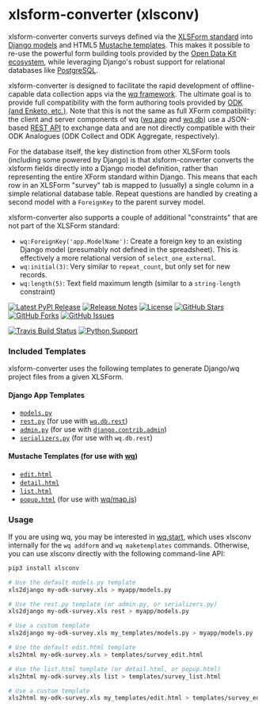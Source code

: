 # xlsform-converter (xlsconv)

xlsform-converter converts surveys defined via the [XLSForm standard] into [Django models] and HTML5 [Mustache templates].  This makes it possible to re-use the powerful form building tools provided by the [Open Data Kit ecosystem][ecosystem], while leveraging Django's robust support for relational databases like [PostgreSQL].

xlsform-converter is designed to facilitate the rapid development of offline-capable data collection apps via the [wq framework].  The ultimate goal is to provide full compatibility with the form authoring tools provided by [ODK (and Enketo, etc.)][ecosystem].  Note that this is not the same as full XForm compatibility: the client and server components of wq ([wq.app] and [wq.db]) use a JSON-based [REST API] to exchange data and are not directly compatible with their ODK Analogues (ODK Collect and ODK Aggregate, respectively).

For the database itself, the key distinction from other XLSForm tools (including some powered by Django) is that xlsform-converter converts the xlsform fields directly into a Django model definition, rather than representing the entire XForm standard within Django.  This means that each row in an XLSForm "survey" tab is mapped to (usually) a single column in a simple relational database table.  Repeat questions are handled by creating a second model with a `ForeignKey` to the parent survey model.

xlsform-converter also supports a couple of additional "constraints" that are not part of the XLSForm standard:

 * `wq:ForeignKey('app.ModelName')`: Create a foreign key to an existing Django model (presumably not defined in the spreadsheet).  This is effectively a more relational version of `select_one_external`.
 * `wq:initial(3)`: Very similar to `repeat_count`, but only set for new records.
 * `wq:length(5)`: Text field maximum length (similar to a `string-length` constraint)

[![Latest PyPI Release](https://img.shields.io/pypi/v/xlsconv.svg)](https://pypi.python.org/pypi/xlsconv)
[![Release Notes](https://img.shields.io/github/release/wq/xlsform-converter.svg)](https://github.com/wq/xlsform-converter/releases)
[![License](https://img.shields.io/pypi/l/xlsconv.svg)](https://github.com/wq/xlsform-converter/blob/master/LICENSE)
[![GitHub Stars](https://img.shields.io/github/stars/wq/xlsform-converter.svg)](https://github.com/wq/xlsform-converter/stargazers)
[![GitHub Forks](https://img.shields.io/github/forks/wq/xlsform-converter.svg)](https://github.com/wq/xlsform-converter/network)
[![GitHub Issues](https://img.shields.io/github/issues/wq/xlsform-converter.svg)](https://github.com/wq/xlsform-converter/issues)

[![Travis Build Status](https://img.shields.io/travis/wq/xlsform-converter/master.svg)](https://travis-ci.org/wq/xlsform-converter)
[![Python Support](https://img.shields.io/pypi/pyversions/xlsconv.svg)](https://pypi.python.org/pypi/xlsconv)

### Included Templates

xlsform-converter uses the following templates to generate Django/wq project files from a given XLSForm.

#### Django App Templates
   - [`models.py`](https://github.com/wq/xlsform-converter/blob/master/xlsconv/templates/models.py-tpl)
   - [`rest.py`](https://github.com/wq/xlsform-converter/blob/master/xlsconv/templates/rest.py-tpl) (for use with [`wq.db.rest`](https://wq.io/docs/about-rest))
   - [`admin.py`](https://github.com/wq/xlsform-converter/blob/master/xlsconv/templates/admin.py-tpl) (for use with [`django.contrib.admin`](https://docs.djangoproject.com/en/1.10/ref/contrib/admin/))
   - [`serializers.py`](https://github.com/wq/xlsform-converter/blob/master/xlsconv/templates/serializers.py-tpl) (for use with `wq.db.rest`)

#### Mustache Templates (for use with [wq](https://wq.io/docs/templates))
   - [`edit.html`](https://github.com/wq/xlsform-converter/blob/master/xlsconv/templates/edit.html)
   - [`detail.html`](https://github.com/wq/xlsform-converter/blob/master/xlsconv/templates/detail.html)
   - [`list.html`](https://github.com/wq/xlsform-converter/blob/master/xlsconv/templates/list.html)
   - [`popup.html`](https://github.com/wq/xlsform-converter/blob/master/xlsconv/templates/popup.html) (for use with [wq/map.js](https://wq.io/docs/map-js))

### Usage

If you are using wq, you may be interested in [wq.start], which uses xlsconv internally for the `wq addform` and `wq maketemplates` commands.  Otherwise, you can use xlsconv directly with the following command-line API:

```bash
pip3 install xlsconv

# Use the default models.py template
xls2django my-odk-survey.xls > myapp/models.py

# Use the rest.py template (or admin.py, or serializers.py)
xls2django my-odk-survey.xls rest > myapp/models.py

# Use a custom template
xls2django my-odk-survey.xls my_templates/models.py > myapp/models.py

# Use the default edit.html template
xls2html my-odk-survey.xls > templates/survey_edit.html

# Use the list.html template (or detail.html, or popup.html)
xls2html my-odk-survey.xls list > templates/survey_list.html

# Use a custom template
xls2html my-odk-survey.xls my_templates/edit.html > templates/survey_edit.html
```

[XLSForm standard]: http://xlsform.org/
[Django models]: https://docs.djangoproject.com/en/1.9/topics/db/models/
[Mustache templates]: https://wq.io/docs/templates
[ecosystem]: https://enketo.org/openrosa
[PostgreSQL]: http://www.postgresql.org/
[wq framework]: https://wq.io/
[wq.app]: https://wq.io/wq.app
[wq.db]: https://wq.io/wq.db
[REST API]: https://wq.io/docs/url-structure
[wq.start]: https://github.com/wq/wq-django-template

